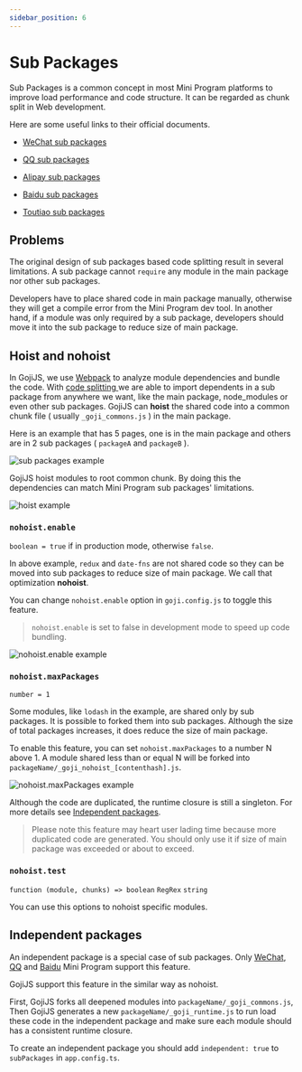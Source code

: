 ```yaml
---
sidebar_position: 6
---
```


# Sub Packages

Sub Packages is a common concept in most Mini Program platforms to improve load performance and code
structure. It can be regarded as chunk split in Web development.

Here are some useful links to their official documents.

- [WeChat sub packages](https://developers.weixin.qq.com/miniprogram/dev/framework/subpackages/basic.html)

- [QQ sub packages](https://q.qq.com/wiki/develop/miniprogram/frame/basic_ability/basic_pack.html)

- [Alipay sub packages](https://opendocs.alipay.com/mini/framework/subpackages)

- [Baidu sub packages](https://smartprogram.baidu.com/docs/develop/framework/subpackages/)

- [Toutiao sub packages](https://microapp.bytedance.com/docs/zh-CN/mini-app/develop/framework/subpackages/introduction)

## Problems

The original design of sub packages based code splitting result in several limitations. A sub
package cannot `require` any module in the main package nor other sub packages.

Developers have to place shared code in main package manually, otherwise they will get a compile
error from the Mini Program dev tool. In another hand, if a module was only required by a sub
package, developers should move it into the sub package to reduce size of main package.

## Hoist and nohoist

In GojiJS, we use [Webpack](https://webpack.js.org/) to analyze module dependencies and bundle the
code. With [code splitting ](https://webpack.js.org/guides/code-splitting/) we are able to import
dependents in a sub package from anywhere we want, like the main package, node_modules or even other
sub packages. GojiJS can **hoist** the shared code into a common chunk file ( usually
`_goji_commons.js` ) in the main package.

Here is an example that has 5 pages, one is in the main package and others are in 2 sub packages (
`packageA` and `packageB` ).

![sub packages example](https://user-images.githubusercontent.com/1812118/138204963-4829b600-ac1a-4273-89ab-cf36d5cd03da.png)

GojiJS hoist modules to root common chunk. By doing this the dependencies can match Mini Program sub
packages' limitations.

![hoist example](https://user-images.githubusercontent.com/1812118/138205488-dddaf015-f752-4720-90ec-b216d6f7dc27.png)

### `nohoist.enable`

`boolean = true` if in production mode, otherwise `false`.

In above example, `redux` and `date-fns` are not shared code so they can be moved into sub packages
to reduce size of main package. We call that optimization **nohoist**.

You can change `nohoist.enable` option in `goji.config.js` to toggle this feature.

> `nohoist.enable` is set to false in development mode to speed up code bundling.

![nohoist.enable example](https://user-images.githubusercontent.com/1812118/138205001-0ea82de4-81b1-494c-9e30-f48d462611be.png)

### `nohoist.maxPackages`

`number = 1`

Some modules, like `lodash` in the example, are shared only by sub packages. It is possible to
forked them into sub packages. Although the size of total packages increases, it does reduce the
size of main package.

To enable this feature, you can set `nohoist.maxPackages` to a number N above 1. A module shared
less than or equal N will be forked into `packageName/_goji_nohoist_[contenthash].js`.

![nohoist.maxPackages example](https://user-images.githubusercontent.com/1812118/138208851-2c0c7fe3-6e55-4744-b4af-b74fca59228a.png)

Although the code are duplicated, the runtime closure is still a singleton. For more details see
[Independent packages](#independent-packages).

> Please note this feature may heart user lading time because more duplicated code are generated.
> You should only use it if size of main package was exceeded or about to exceed.

### `nohoist.test`

`function (module, chunks) => boolean` `RegRex` `string`

You can use this options to nohoist specific modules.

## Independent packages

An independent package is a special case of sub packages. Only
[WeChat](https://developers.weixin.qq.com/miniprogram/dev/framework/subpackages/independent.html),
[QQ](https://q.qq.com/wiki/develop/miniprogram/frame/basic_ability/basic_pack.html#%E7%8B%AC%E7%AB%8B%E5%88%86%E5%8C%85)
and [Baidu](https://smartprogram.baidu.com/docs/develop/framework/subpackages_independent/) Mini
Program support this feature.

GojiJS support this feature in the similar way as nohoist.

First, GojiJS forks all deepened modules into `packageName/_goji_commons.js`, Then GojiJS generates
a new `packageName/_goji_runtime.js` to run load these code in the independent package and make sure
each module should has a consistent runtime closure.

To create an independent package you should add `independent: true` to `subPackages` in
`app.config.ts`.
